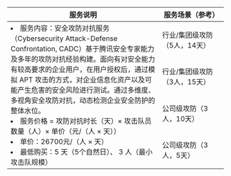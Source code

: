 <table>
<thead>
<tr>
<th width="70%">服务说明</th>
<th>服务场景（参考）</th>
</tr>
</thead>
<tbody><tr>
<td rowspan=4><li>服务内容：安全攻防对抗服务（Cybersecurity Attack-Defense Confrontation, CADC）基于腾讯安全专家能力及多年的攻防对抗经验构建。面向有对安全能力有较高要求的企业用户，在用户授权后，通过模拟 APT 攻击的方式，对企业信息化资产以及可能产生危害的安全风险进行测试。通过多维度、多视角安全攻防对抗，动态检测企业安全防护的整体水位。</li><li>  服务价格 = 攻防对抗时长（天）× 攻击队员数量（人）× 单价（元/（人 × 天））</li><li> 单价：26700元/（人 × 天）  </li><li> 最低购买：5 天（5个自然日）、 3 人（最小攻击队规模）</li> </td>
<td>行业/集团级攻防（5人，14天）</td>
</tr>
<tr>
 <td>行业/集团级攻防（3人，15天）</td>
</tr>
<tr>
 <td>公司级攻防（3人，10天）</td>
</tr>
<tr>
 <td>公司级攻防（3人，5天）</td>
</tr>
</tbody></table>
